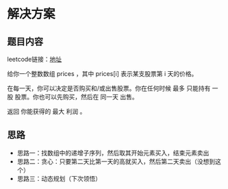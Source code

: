 # 解决方案
## 题目内容
leetcode链接：[地址](https://leetcode.cn/problems/best-time-to-buy-and-sell-stock-ii)

给你一个整数数组 prices ，其中 prices[i] 表示某支股票第 i 天的价格。

在每一天，你可以决定是否购买和/或出售股票。你在任何时候 最多 只能持有 一股 股票。你也可以先购买，然后在 同一天 出售。

返回 你能获得的 最大 利润 。
## 思路
- 思路一：找数组中的递增子序列，然后取其开始元素买入，结束元素卖出
- 思路二：贪心：只要第二天比第一天的高就买入，然后第二天卖出（没想到这个）
- 思路三：动态规划（下次领悟）